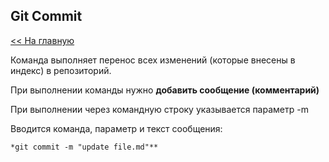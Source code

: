 ## Git Commit

[<< На главную](./readme.md)

Команда выполняет перенос всех изменений (которые внесены в индекс) в репозиторий.

При выполнении команды нужно **добавить сообщение (комментарий)**


При выполнении через командную строку указывается параметр -m

Вводится команда, параметр и текст сообщения:
```
*git commit -m "update file.md"**
```